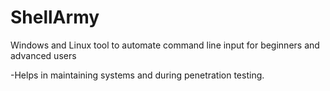 # ShellArmy
Windows and Linux tool to automate command line input for beginners and advanced users

-Helps in maintaining systems and during penetration testing.

